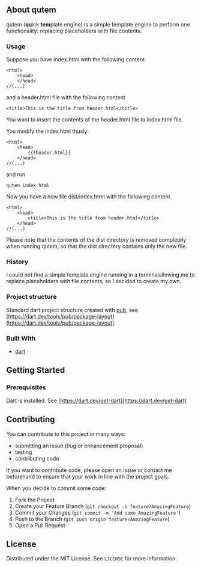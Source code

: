 <!-- ABOUT THE PROJECT -->
## About qutem

qutem (**qu**ick **tem**plate engine) is a simple template engine to perform one functionality: replacing placeholders with file contents.

### Usage

Suppose you have index.html with the following content

    <html>
        <head>
        </head>
    //(...)

and a header.html file with the following content

    <title>This is the title from header.html</title>

You want to insert the  contents of the header.html file to index.html file.

You modify the index.html thusly:

    <html>
        <head>
            {{!header.html}}
        </head>
    //(...)

and run

    qutem index.html

Now you have a new file dist/index.html with the following content

    <html>
        <head>
            <title>This is the title from header.html</title>
        </head>
    //(...)

Please note that the contents of the dist directory is removed completely when running qutem, so that the dist directory contains only the new file.

### History

I could not find a simple template engine running in a terminalallowing me to replace placeholders with file contents, so I decided to create my own.

### Project structure

Standard dart project structure created with [pub](https://dart.dev/tools/pub/cmd), see [https://dart.dev/tools/pub/package-layout](https://dart.dev/tools/pub/package-layout)

### Built With

* [dart](https://dart.dev)

<!-- GETTING STARTED -->
## Getting Started

### Prerequisites

Dart is installed. See [https://dart.dev/get-dart](https://dart.dev/get-dart)

<!-- CONTRIBUTING -->
## Contributing

You can contribute to this project in many ways:

  * submitting an issue (bug or enhancement proposal) 
  * testing
  * contributing code

If you want to contribute code, please open an issue or contact me beforehand to ensure that your work in line with the project goals.

When you decide to commit some code:

1. Fork the Project
2. Create your Feature Branch (`git checkout -b feature/AmazingFeature`)
3. Commit your Changes (`git commit -m 'Add some AmazingFeature'`)
4. Push to the Branch (`git push origin feature/AmazingFeature`)
5. Open a Pull Request


<!-- LICENSE -->
## License

Distributed under the MIT License. See `LICENSE` for more information.